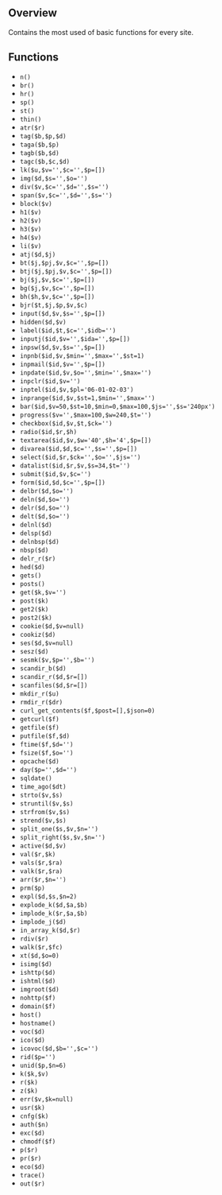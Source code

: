 ## Overview

Contains the most used of basic functions for every site.

## Functions

- `n()`
- `br()`
- `hr()`
- `sp()`
- `st()`
- `thin()`
- `atr($r)`
- `tag($b,$p,$d)`
- `taga($b,$p)`
- `tagb($b,$d)`
- `tagc($b,$c,$d)`
- `lk($u,$v='',$c='',$p=[])`
- `img($d,$s='',$o='')`
- `div($v,$c='',$d='',$s='')`
- `span($v,$c='',$d='',$s='')`
- `block($v)`
- `h1($v)`
- `h2($v)`
- `h3($v)`
- `h4($v)`
- `li($v)`
- `atj($d,$j)`
- `bt($j,$pj,$v,$c='',$p=[])`
- `btj($j,$pj,$v,$c='',$p=[])`
- `bj($j,$v,$c='',$p=[])`
- `bg($j,$v,$c='',$p=[])`
- `bh($h,$v,$c='',$p=[])`
- `bjr($t,$j,$p,$v,$c)`
- `input($d,$v,$s='',$p=[])`
- `hidden($d,$v)`
- `label($id,$t,$c='',$idb='')`
- `inputj($id,$v='',$ida='',$p=[])`
- `inpsw($d,$v,$s='',$p=[])`
- `inpnb($id,$v,$min='',$max='',$st=1)`
- `inpmail($id,$v='',$p=[])`
- `inpdate($id,$v,$o='',$min='',$max='')`
- `inpclr($id,$v='')`
- `inptel($id,$v,$pl='06-01-02-03')`
- `inprange($id,$v,$st=1,$min='',$max='')`
- `bar($id,$v=50,$st=10,$min=0,$max=100,$js='',$s='240px')`
- `progress($v='',$max=100,$w=240,$t='')`
- `checkbox($id,$v,$t,$ck='')`
- `radio($id,$r,$h)`
- `textarea($id,$v,$w='40',$h='4',$p=[])`
- `divarea($id,$d,$c='',$s='',$p=[])`
- `select($id,$r,$ck='',$o='',$js='')`
- `datalist($id,$r,$v,$s=34,$t='')`
- `submit($id,$v,$c='')`
- `form($id,$d,$c='',$p=[])`
- `delbr($d,$o='')`
- `deln($d,$o='')`
- `delr($d,$o='')`
- `delt($d,$o='')`
- `delnl($d)`
- `delsp($d)`
- `delnbsp($d)`
- `nbsp($d)`
- `delr_r($r)`
- `hed($d)`
- `gets()`
- `posts()`
- `get($k,$v='')`
- `post($k)`
- `get2($k)`
- `post2($k)`
- `cookie($d,$v=null)`
- `cookiz($d)`
- `ses($d,$v=null)`
- `sesz($d)`
- `sesmk($v,$p='',$b='')`
- `scandir_b($d)`
- `scandir_r($d,$r=[])`
- `scanfiles($d,$r=[])`
- `mkdir_r($u)`
- `rmdir_r($dr)`
- `curl_get_contents($f,$post=[],$json=0)`
- `getcurl($f)`
- `getfile($f)`
- `putfile($f,$d)`
- `ftime($f,$d='')`
- `fsize($f,$o='')`
- `opcache($d)`
- `day($p='',$d='')`
- `sqldate()`
- `time_ago($dt)`
- `strto($v,$s)`
- `struntil($v,$s)`
- `strfrom($v,$s)`
- `strend($v,$s)`
- `split_one($s,$v,$n='')`
- `split_right($s,$v,$n='')`
- `active($d,$v)`
- `val($r,$k)`
- `vals($r,$ra)`
- `valk($r,$ra)`
- `arr($r,$n='')`
- `prm($p)`
- `expl($d,$s,$n=2)`
- `explode_k($d,$a,$b)`
- `implode_k($r,$a,$b)`
- `implode_j($d)`
- `in_array_k($d,$r)`
- `rdiv($r)`
- `walk($r,$fc)`
- `xt($d,$o=0)`
- `isimg($d)`
- `ishttp($d)`
- `ishtml($d)`
- `imgroot($d)`
- `nohttp($f)`
- `domain($f)`
- `host()`
- `hostname()`
- `voc($d)`
- `ico($d)`
- `icovoc($d,$b='',$c='')`
- `rid($p='')`
- `unid($p,$n=6)`
- `k($k,$v)`
- `r($k)`
- `z($k)`
- `err($v,$k=null)`
- `usr($k)`
- `cnfg($k)`
- `auth($n)`
- `exc($d)`
- `chmodf($f)`
- `p($r)`
- `pr($r)`
- `eco($d)`
- `trace()`
- `out($r)`
